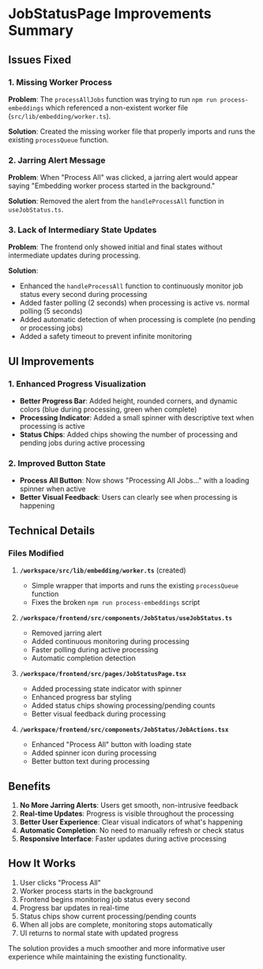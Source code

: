 # JobStatusPage Improvements Summary

## Issues Fixed

### 1. Missing Worker Process
**Problem**: The `processAllJobs` function was trying to run `npm run process-embeddings` which referenced a non-existent worker file (`src/lib/embedding/worker.ts`).

**Solution**: Created the missing worker file that properly imports and runs the existing `processQueue` function.

### 2. Jarring Alert Message
**Problem**: When "Process All" was clicked, a jarring alert would appear saying "Embedding worker process started in the background."

**Solution**: Removed the alert from the `handleProcessAll` function in `useJobStatus.ts`.

### 3. Lack of Intermediary State Updates
**Problem**: The frontend only showed initial and final states without intermediate updates during processing.

**Solution**: 
- Enhanced the `handleProcessAll` function to continuously monitor job status every second during processing
- Added faster polling (2 seconds) when processing is active vs. normal polling (5 seconds)
- Added automatic detection of when processing is complete (no pending or processing jobs)
- Added a safety timeout to prevent infinite monitoring

## UI Improvements

### 1. Enhanced Progress Visualization
- **Better Progress Bar**: Added height, rounded corners, and dynamic colors (blue during processing, green when complete)
- **Processing Indicator**: Added a small spinner with descriptive text when processing is active
- **Status Chips**: Added chips showing the number of processing and pending jobs during active processing

### 2. Improved Button State
- **Process All Button**: Now shows "Processing All Jobs..." with a loading spinner when active
- **Better Visual Feedback**: Users can clearly see when processing is happening

## Technical Details

### Files Modified
1. **`/workspace/src/lib/embedding/worker.ts`** (created)
   - Simple wrapper that imports and runs the existing `processQueue` function
   - Fixes the broken `npm run process-embeddings` script

2. **`/workspace/frontend/src/components/JobStatus/useJobStatus.ts`**
   - Removed jarring alert
   - Added continuous monitoring during processing
   - Faster polling during active processing
   - Automatic completion detection

3. **`/workspace/frontend/src/pages/JobStatusPage.tsx`**
   - Added processing state indicator with spinner
   - Enhanced progress bar styling
   - Added status chips showing processing/pending counts
   - Better visual feedback during processing

4. **`/workspace/frontend/src/components/JobStatus/JobActions.tsx`**
   - Enhanced "Process All" button with loading state
   - Added spinner icon during processing
   - Better button text during processing

## Benefits

1. **No More Jarring Alerts**: Users get smooth, non-intrusive feedback
2. **Real-time Updates**: Progress is visible throughout the processing
3. **Better User Experience**: Clear visual indicators of what's happening
4. **Automatic Completion**: No need to manually refresh or check status
5. **Responsive Interface**: Faster updates during active processing

## How It Works

1. User clicks "Process All"
2. Worker process starts in the background
3. Frontend begins monitoring job status every second
4. Progress bar updates in real-time
5. Status chips show current processing/pending counts
6. When all jobs are complete, monitoring stops automatically
7. UI returns to normal state with updated progress

The solution provides a much smoother and more informative user experience while maintaining the existing functionality.